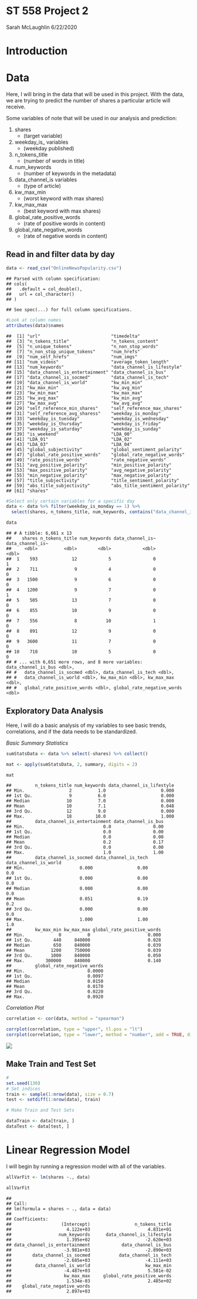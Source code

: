 ST 558 Project 2
================
Sarah McLaughlin
6/22/2020

# Introduction

# Data

Here, I will bring in the data that will be used in this project. With
the data, we are trying to predict the number of shares a particular
article will receive.

Some variables of note that will be used in our analysis and prediction:

1.  shares
      - (target variable)  
2.  weekday\_is\_ variables
      - (weekday published)  
3.  n\_tokens\_title
      - (number of words in title)  
4.  num\_keywords
      - (number of keywords in the metadata)  
5.  data\_channel\_is variables
      - (type of article)  
6.  kw\_max\_min
      - (worst keyword with max shares)  
7.  kw\_max\_max
      - (best keyword with max shares)  
8.  global\_rate\_positive\_words
      - (rate of positive words in content)  
9.  global\_rate\_negative\_words
      - (rate of negative words in content)

## Read in and filter data by day

``` r
data <- read_csv("OnlineNewsPopularity.csv")
```

    ## Parsed with column specification:
    ## cols(
    ##   .default = col_double(),
    ##   url = col_character()
    ## )

    ## See spec(...) for full column specifications.

``` r
#Look at column names  
attributes(data)$names
```

    ##  [1] "url"                           "timedelta"                    
    ##  [3] "n_tokens_title"                "n_tokens_content"             
    ##  [5] "n_unique_tokens"               "n_non_stop_words"             
    ##  [7] "n_non_stop_unique_tokens"      "num_hrefs"                    
    ##  [9] "num_self_hrefs"                "num_imgs"                     
    ## [11] "num_videos"                    "average_token_length"         
    ## [13] "num_keywords"                  "data_channel_is_lifestyle"    
    ## [15] "data_channel_is_entertainment" "data_channel_is_bus"          
    ## [17] "data_channel_is_socmed"        "data_channel_is_tech"         
    ## [19] "data_channel_is_world"         "kw_min_min"                   
    ## [21] "kw_max_min"                    "kw_avg_min"                   
    ## [23] "kw_min_max"                    "kw_max_max"                   
    ## [25] "kw_avg_max"                    "kw_min_avg"                   
    ## [27] "kw_max_avg"                    "kw_avg_avg"                   
    ## [29] "self_reference_min_shares"     "self_reference_max_shares"    
    ## [31] "self_reference_avg_sharess"    "weekday_is_monday"            
    ## [33] "weekday_is_tuesday"            "weekday_is_wednesday"         
    ## [35] "weekday_is_thursday"           "weekday_is_friday"            
    ## [37] "weekday_is_saturday"           "weekday_is_sunday"            
    ## [39] "is_weekend"                    "LDA_00"                       
    ## [41] "LDA_01"                        "LDA_02"                       
    ## [43] "LDA_03"                        "LDA_04"                       
    ## [45] "global_subjectivity"           "global_sentiment_polarity"    
    ## [47] "global_rate_positive_words"    "global_rate_negative_words"   
    ## [49] "rate_positive_words"           "rate_negative_words"          
    ## [51] "avg_positive_polarity"         "min_positive_polarity"        
    ## [53] "max_positive_polarity"         "avg_negative_polarity"        
    ## [55] "min_negative_polarity"         "max_negative_polarity"        
    ## [57] "title_subjectivity"            "title_sentiment_polarity"     
    ## [59] "abs_title_subjectivity"        "abs_title_sentiment_polarity" 
    ## [61] "shares"

``` r
#Select only certain variables for a specific day  
data <- data %>% filter(weekday_is_monday == 1) %>% 
  select(shares, n_tokens_title, num_keywords, contains("data_channel_is"), kw_max_min, kw_max_max, global_rate_positive_words, global_rate_negative_words) %>% collect()

data
```

    ## # A tibble: 6,661 x 13
    ##    shares n_tokens_title num_keywords data_channel_is~ data_channel_is~
    ##     <dbl>          <dbl>        <dbl>            <dbl>            <dbl>
    ##  1    593             12            5                0                1
    ##  2    711              9            4                0                0
    ##  3   1500              9            6                0                0
    ##  4   1200              9            7                0                1
    ##  5    505             13            7                0                0
    ##  6    855             10            9                0                0
    ##  7    556              8           10                1                0
    ##  8    891             12            9                0                0
    ##  9   3600             11            7                0                0
    ## 10    710             10            5                0                0
    ## # ... with 6,651 more rows, and 8 more variables: data_channel_is_bus <dbl>,
    ## #   data_channel_is_socmed <dbl>, data_channel_is_tech <dbl>,
    ## #   data_channel_is_world <dbl>, kw_max_min <dbl>, kw_max_max <dbl>,
    ## #   global_rate_positive_words <dbl>, global_rate_negative_words <dbl>

## Exploratory Data Analysis

Here, I will do a basic analysis of my variables to see basic trends,
correlations, and if the data needs to be standardized.

*Basic Summary Statistics*

``` r
sumStatsData <- data %>% select(-shares) %>% collect()  

mat <- apply(sumStatsData, 2, summary, digits = 2)

mat 
```

    ##         n_tokens_title num_keywords data_channel_is_lifestyle
    ## Min.                 2          1.0                     0.000
    ## 1st Qu.              9          6.0                     0.000
    ## Median              10          7.0                     0.000
    ## Mean                10          7.1                     0.048
    ## 3rd Qu.             12          9.0                     0.000
    ## Max.                18         10.0                     1.000
    ##         data_channel_is_entertainment data_channel_is_bus
    ## Min.                              0.0                0.00
    ## 1st Qu.                           0.0                0.00
    ## Median                            0.0                0.00
    ## Mean                              0.2                0.17
    ## 3rd Qu.                           0.0                0.00
    ## Max.                              1.0                1.00
    ##         data_channel_is_socmed data_channel_is_tech data_channel_is_world
    ## Min.                     0.000                 0.00                   0.0
    ## 1st Qu.                  0.000                 0.00                   0.0
    ## Median                   0.000                 0.00                   0.0
    ## Mean                     0.051                 0.19                   0.2
    ## 3rd Qu.                  0.000                 0.00                   0.0
    ## Max.                     1.000                 1.00                   1.0
    ##         kw_max_min kw_max_max global_rate_positive_words
    ## Min.             0          0                      0.000
    ## 1st Qu.        440     840000                      0.028
    ## Median         650     840000                      0.039
    ## Mean          1200     750000                      0.039
    ## 3rd Qu.       1000     840000                      0.050
    ## Max.        300000     840000                      0.140
    ##         global_rate_negative_words
    ## Min.                        0.0000
    ## 1st Qu.                     0.0097
    ## Median                      0.0150
    ## Mean                        0.0170
    ## 3rd Qu.                     0.0220
    ## Max.                        0.0920

*Correlation Plot*

``` r
correlation <- cor(data, method = "spearman")

corrplot(correlation, type = "upper", tl.pos = "lt")
corrplot(correlation, type = "lower", method = "number", add = TRUE, diag = FALSE, tl.pos= "n")
```

![](README_files/figure-gfm/corr%20plot-1.png)<!-- -->

## Make Train and Test Set

``` r
# 
set.seed(130)
# Set indices
train <- sample(1:nrow(data), size = 0.7)
test <- setdiff(1:nrow(data), train)

# Make Train and Test Sets  

dataTrain <- data[train, ]
dataTest <- data[test, ]
```

# Linear Regression Model

I will begin by running a regression model with all of the variables.

``` r
allVarFit <- lm(shares ~., data)

allVarFit
```

    ## 
    ## Call:
    ## lm(formula = shares ~ ., data = data)
    ## 
    ## Coefficients:
    ##                   (Intercept)                 n_tokens_title  
    ##                     4.122e+03                      4.831e+01  
    ##                  num_keywords      data_channel_is_lifestyle  
    ##                     1.395e+02                     -2.620e+03  
    ## data_channel_is_entertainment            data_channel_is_bus  
    ##                    -3.981e+03                     -2.890e+03  
    ##        data_channel_is_socmed           data_channel_is_tech  
    ##                    -2.685e+03                     -4.111e+03  
    ##         data_channel_is_world                     kw_max_min  
    ##                    -4.487e+03                      5.581e-02  
    ##                    kw_max_max     global_rate_positive_words  
    ##                     1.534e-03                      2.485e+02  
    ##    global_rate_negative_words  
    ##                     2.897e+03
